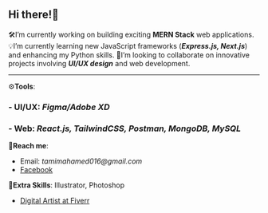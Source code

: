 ## Hi there!👋

🛠️I’m currently working on building exciting **MERN Stack** web applications.
💡I’m currently learning new JavaScript frameworks (_**Express.js, Next.js**_) and enhancing my Python skills.
🔭I’m looking to collaborate on innovative projects involving _**UI/UX design**_ and web development.

----------
⚙️**Tools**:
   ### - UI/UX: _Figma/Adobe XD_
   ### - Web: _React.js, TailwindCSS, Postman, MongoDB, MySQL_


🤝**Reach me**: 
+ Email: _tamimahamed016@gmail.com_
+ [Facebook](https://www.facebook.com/tamim.ssgt/)


📌**Extra Skills**:
Illustrator, Photoshop
+ [Digital Artist at Fiverr](https://www.fiverr.com/tamimahamed365)


